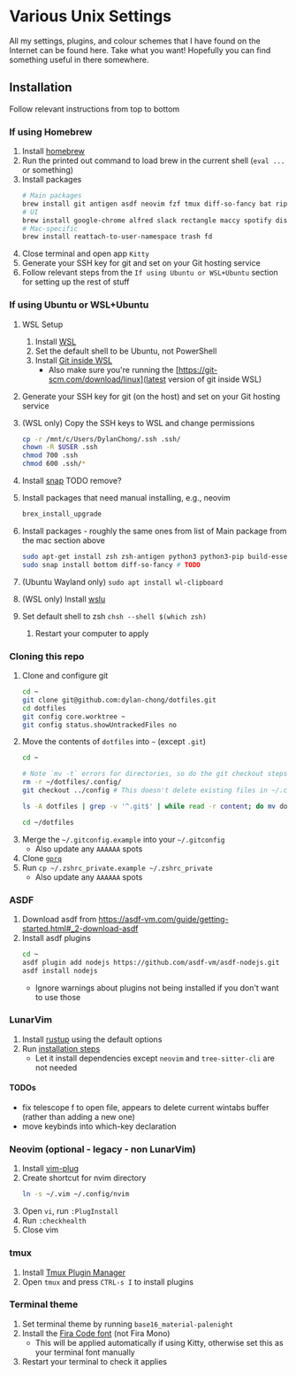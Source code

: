 # Various Unix Settings

All my settings, plugins, and colour schemes that I have found on the Internet
can be found here. Take what you want! Hopefully you can find something useful
in there somewhere.

## Installation

Follow relevant instructions from top to bottom

### If using Homebrew

1. Install [homebrew](https://brew.sh)
1. Run the printed out command to load brew in the current shell (`eval ...` or
   something)
1. Install packages
    ```bash
    # Main packages
    brew install git antigen asdf neovim fzf tmux diff-so-fancy bat ripgrep entr bottom lf
    # UI
    brew install google-chrome alfred slack rectangle maccy spotify discord
    # Mac-specific
    brew install reattach-to-user-namespace trash fd
    ```
1. Close terminal and open app `Kitty`
1. Generate your SSH key for git and set on your Git hosting service
1. Follow relevant steps from the `If using Ubuntu or WSL+Ubuntu` section for setting up the rest of stuff

### If using Ubuntu or WSL+Ubuntu

1. WSL Setup
   1. Install [WSL](https://ubuntu.com/tutorials/install-ubuntu-on-wsl2-on-windows-11-with-gui-support#1-overview>)
   1. Set the default shell to be Ubuntu, not PowerShell
   1. Install [Git inside WSL](https://learn.microsoft.com/en-us/windows/wsl/tutorials/wsl-git)
       - Also make sure you're running the [https://git-scm.com/download/linux](latest version of git inside WSL) 
1. Generate your SSH key for git (on the host) and set on your Git hosting service
1. (WSL only) Copy the SSH keys to WSL and change permissions
    ```bash
    cp -r /mnt/c/Users/DylanChong/.ssh .ssh/
    chown -R $USER .ssh
    chmod 700 .ssh
    chmod 600 .ssh/*
    ```
1. Install [snap](https://snapcraft.io/docs/installing-snapd) TODO remove?
1. Install packages that need manual installing, e.g., neovim
    ```bash
    brex_install_upgrade
    ```

1. Install packages - roughly the same ones from list of Main package from the mac section above
    ```bash
    sudo apt-get install zsh zsh-antigen python3 python3-pip build-essential bat lf tmux ripgrep fd-find
    sudo snap install bottom diff-so-fancy # TODO
    ```
1. (Ubuntu Wayland only) `sudo apt install wl-clipboard`
1. (WSL only) Install [wslu](https://wslutiliti.es/wslu/install.html)
1. Set default shell to zsh `chsh --shell $(which zsh)`
    1. Restart your computer to apply

### Cloning this repo

1. Clone and configure git
    ```bash
    cd ~
    git clone git@github.com:dylan-chong/dotfiles.git
    cd dotfiles
    git config core.worktree ~
    git config status.showUntrackedFiles no
    ```
1. Move the contents of `dotfiles` into `~` (except `.git`)
    ```bash
    cd ~

    # Note `mv -t` errors for directories, so do the git checkout steps below to move those
    rm -r ~/dotfiles/.config/
    git checkout ../config # This doesn't delete existing files in ~/.config

    ls -A dotfiles | grep -v '^.git$' | while read -r content; do mv dotfiles/"$content" -t ~; done

    cd ~/dotfiles
    ```
1. Merge the `~/.gitconfig.example` into your `~/.gitconfig`
    - Also update any `AAAAAA` spots
1. Clone [`gprq`](git@github.com:dylan-chong/gprq.git)
1. Run `cp ~/.zshrc_private.example ~/.zshrc_private`
    - Also update any `AAAAAA` spots


### ASDF

1. Download asdf from https://asdf-vm.com/guide/getting-started.html#_2-download-asdf
1. Install asdf plugins
    ```bash
    cd ~
    asdf plugin add nodejs https://github.com/asdf-vm/asdf-nodejs.git
    asdf install nodejs
    ```
    - Ignore warnings about plugins not being installed if you don't want to use those

### LunarVim

1. Install [rustup](https://www.rust-lang.org/tools/install) using the default options
1. Run [installation steps](https://www.lunarvim.org/docs/installation)
    - Let it install dependencies except `neovim` and `tree-sitter-cli` are not needed

#### TODOs

- fix telescope <space>f to open file, appears to delete current wintabs buffer (rather than adding a new one)
- move keybinds into which-key declaration

### Neovim (optional - legacy - non LunarVim)

1. Install [vim-plug](https://github.com/junegunn/vim-plug#neovim)
1. Create shortcut for nvim directory
    ```bash
    ln -s ~/.vim ~/.config/nvim
    ```
1. Open `vi`, run `:PlugInstall`
1. Run `:checkhealth`
1. Close vim

### tmux

1. Install [Tmux Plugin Manager](https://github.com/tmux-plugins/tpm#installation)
1. Open `tmux` and press `CTRL-s I` to install plugins

### Terminal theme

1. Set terminal theme by running `base16_material-palenight`
1. Install the [Fira Code font](https://www.nerdfonts.com/font-downloads) (not Fira Mono)
    - This will be applied automatically if using Kitty, otherwise set this as your terminal font manually
1. Restart your terminal to check it applies
